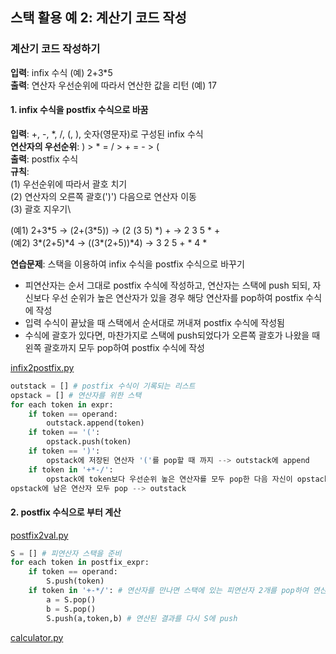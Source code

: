 ## 스택 활용 예 2: 계산기 코드 작성
### 계산기 코드 작성하기
**입력**: infix 수식 (예) 2+3\*5\
**출력**: 연산자 우선순위에 따라서 연산한 값을 리턴 (예) 17

#### 1. infix 수식을 postfix 수식으로 바꿈
**입력**: +, -, *, /, (, ), 숫자(영문자)로 구성된 infix 수식\
**연산자의 우선순위**: ) > * = / > + = - > (\
**출력**: postfix 수식\
**규칙**:\
(1) 우선순위에 따라서 괄호 치기\
(2) 연산자의 오른쪽 괄호(')') 다음으로 연산자 이동\
(3) 괄호 지우기\

(예1) 2+3\*5 $\rightarrow$ (2+(3\*5)) $\rightarrow$ (2 (3 5) \*) + $\rightarrow$ 2 3 5 \* +\
(예2) 3\*(2+5)\*4 $\rightarrow$ ((3\*(2+5))\*4) $\rightarrow$ 3 2 5 + \* 4 \*

**연습문제**: 스택을 이용하여 infix 수식을 postfix 수식으로 바꾸기
- 피연산자는 순서 그대로 postfix 수식에 작성하고, 연산자는 스택에 push 되되, 자신보다 우선 순위가 높은 연산자가 있을 경우 해당 연산자를 pop하여 postfix 수식에 작성
- 입력 수식이 끝났을 때 스택에서 순서대로 꺼내져 postfix 수식에 작성됨
- 수식에 괄호가 있다면, 마찬가지로 스택에 push되었다가 오른쪽 괄호가 나왔을 때 왼쪽 괄호까지 모두 pop하여 postfix 수식에 작성

[infix2postfix.py](../연습문제/infix2postfix.py)
```python
outstack = [] # postfix 수식이 기록되는 리스트
opstack = [] # 연산자를 위한 스택
for each token in expr:
    if token == operand:
        outstack.append(token)
    if token == '(':
        opstack.push(token)
    if token == ')':
        opstack에 저장된 연산자 '('를 pop할 때 까지 --> outstack에 append
    if token in '+*-/':
        opstack에 token보다 우선순위 높은 연산자를 모두 pop한 다음 자신이 opstack에 push
opstack에 남은 연산자 모두 pop --> outstack
```

#### 2. postfix 수식으로 부터 계산
[postfix2val.py](../연습문제/postfix2val.py)
```python
S = [] # 피연산자 스택을 준비
for each token in postfix_expr:
    if token == operand:
        S.push(token)
    if token in '+-*/': # 연산자를 만나면 스택에 있는 피연산자 2개를 pop하여 연산
        a = S.pop()
        b = S.pop()
        S.push(a,token,b) # 연산된 결과를 다시 S에 push

```

[calculator.py](../연습문제/calculator.py)
